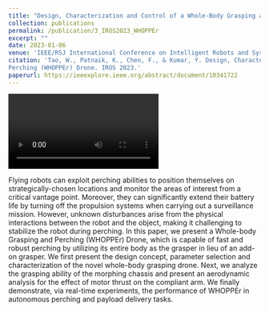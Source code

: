 ```yaml
---
title: "Design, Characterization and Control of a Whole-Body Grasping and Perching (WHOPPEr) Drone"
collection: publications
permalink: /publication/3_IROS2023_WHOPPEr
excerpt: ""
date: 2023-01-06
venue: 'IEEE/RSJ International Conference on Intelligent Robots and Systems (IROS)'
citation: 'Tao, W., Patnaik, K., Chen, F., & Kumar, Y. Design, Characterization, and Control of a Whole-body Grasping and
Perching (WHOPPEr) Drone. IROS 2023.'
paperurl: https://ieeexplore.ieee.org/abstract/document/10341722 
---
```


<video controls src="/images/Whopper.mp4" style="max-width: 730px;" title="Title"> </video>

Flying robots can exploit perching abilities to position themselves on strategically-chosen locations and monitor the areas of interest from a critical vantage point. Moreover, they can significantly extend their battery life by turning off the propulsion systems when carrying out a surveillance mission. However, unknown disturbances arise from the physical interactions between the robot and the object, making it challenging to stabilize the robot during perching. In this paper, we present a Whole-body Grasping and Perching (WHOPPEr) Drone, which is capable of fast and robust perching by utilizing its entire body as the grasper in lieu of an add-on grasper. We first present the design concept, parameter selection and characterization of the novel whole-body grasping drone. Next, we analyze the grasping ability of the morphing chassis and present an aerodynamic analysis for the effect of motor thrust on the compliant arm. We finally demonstrate, via real-time experiments, the performance of WHOPPEr in autonomous perching and payload delivery tasks. 


